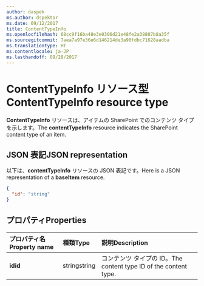```yaml
---
author: daspek
ms.author: dspektor
ms.date: 09/12/2017
title: ContentTypeInfo
ms.openlocfilehash: 68cc9f16ba48e3e0306d21e48fe2a38807b8a35f
ms.sourcegitcommit: 7aea7a97e36e6d146214de3a90fdbc71628aadba
ms.translationtype: HT
ms.contentlocale: ja-JP
ms.lasthandoff: 09/28/2017
---
```

# <a name="contenttypeinfo-resource-type"></a><span data-ttu-id="20b5c-102">ContentTypeInfo リソース型</span><span class="sxs-lookup"><span data-stu-id="20b5c-102">ContentTypeInfo resource type</span></span>

<span data-ttu-id="20b5c-103">**ContentTypeInfo** リソースは、アイテムの SharePoint でのコンテンツ タイプを示します。</span><span class="sxs-lookup"><span data-stu-id="20b5c-103">The **contentTypeInfo** resource indicates the SharePoint content type of an item.</span></span>

## <a name="json-representation"></a><span data-ttu-id="20b5c-104">JSON 表記</span><span class="sxs-lookup"><span data-stu-id="20b5c-104">JSON representation</span></span>

<span data-ttu-id="20b5c-105">以下は、**contentTypeInfo** リソースの JSON 表記です。</span><span class="sxs-lookup"><span data-stu-id="20b5c-105">Here is a JSON representation of a **baseItem** resource.</span></span>
<!-- { "blockType": "resource", "@odata.type": "microsoft.graph.contentTypeInfo", "@type.aka": "oneDrive.contentTypeFacet" } -->

```json
{
  "id": "string"
}
```

## <a name="properties"></a><span data-ttu-id="20b5c-106">プロパティ</span><span class="sxs-lookup"><span data-stu-id="20b5c-106">Properties</span></span>

| <span data-ttu-id="20b5c-107">プロパティ名</span><span class="sxs-lookup"><span data-stu-id="20b5c-107">Property name</span></span>     | <span data-ttu-id="20b5c-108">種類</span><span class="sxs-lookup"><span data-stu-id="20b5c-108">Type</span></span>    | <span data-ttu-id="20b5c-109">説明</span><span class="sxs-lookup"><span data-stu-id="20b5c-109">Description</span></span>
|:------------------|:--------|:----------------------------------------------------
| <span data-ttu-id="20b5c-110">**id**</span><span class="sxs-lookup"><span data-stu-id="20b5c-110">**id**</span></span>            | <span data-ttu-id="20b5c-111">string</span><span class="sxs-lookup"><span data-stu-id="20b5c-111">string</span></span>  | <span data-ttu-id="20b5c-112">コンテンツ タイプの ID。</span><span class="sxs-lookup"><span data-stu-id="20b5c-112">The content type ID of the content type.</span></span>

<!-- {
  "type": "#page.annotation",
  "description": "",
  "keywords": "",
  "section": "documentation",
  "tocPath": "Resources/ContentTypeInfo"
} -->
